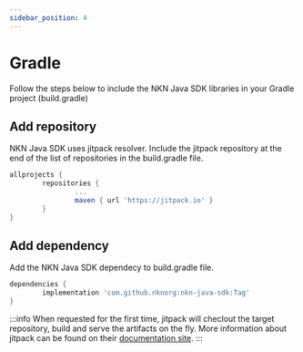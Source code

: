 ```yaml
---
sidebar_position: 4
---
```


# Gradle

Follow the steps below to include the NKN Java SDK libraries in your Gradle project (build.gradle)

## Add repository

NKN Java SDK uses jitpack resolver. Include the jitpack repository at the end of the list of repositories in the build.gradle file.

```groovy
allprojects {
        repositories {
                ...
                maven { url 'https://jitpack.io' }
        }
}
```

## Add dependency

Add the NKN Java SDK dependecy to build.gradle file.

```groovy
dependencies {
        implementation 'com.github.nknorg:nkn-java-sdk:Tag'
}
```

:::info
When requested for the first time, jitpack will checlout the target repository, build and serve the artifacts on the fly. More information about jitpack can be found on their [documentation site](https://jitpack.io/docs/).
:::

